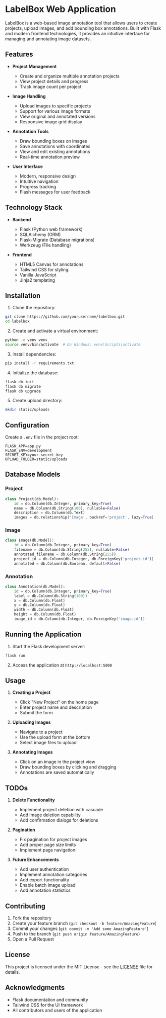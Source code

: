 # LabelBox Web Application

LabelBox is a web-based image annotation tool that allows users to create projects, upload images, and add bounding box annotations. Built with Flask and modern frontend technologies, it provides an intuitive interface for managing and annotating image datasets.

## Features

- **Project Management**
  - Create and organize multiple annotation projects
  - View project details and progress
  - Track image count per project

- **Image Handling**
  - Upload images to specific projects
  - Support for various image formats
  - View original and annotated versions
  - Responsive image grid display

- **Annotation Tools**
  - Draw bounding boxes on images
  - Save annotations with coordinates
  - View and edit existing annotations
  - Real-time annotation preview

- **User Interface**
  - Modern, responsive design
  - Intuitive navigation
  - Progress tracking
  - Flash messages for user feedback

## Technology Stack

- **Backend**
  - Flask (Python web framework)
  - SQLAlchemy (ORM)
  - Flask-Migrate (Database migrations)
  - Werkzeug (File handling)

- **Frontend**
  - HTML5 Canvas for annotations
  - Tailwind CSS for styling
  - Vanilla JavaScript
  - Jinja2 templating

## Installation

1. Clone the repository:
```bash
git clone https://github.com/yourusername/labelbox.git
cd labelbox
```

2. Create and activate a virtual environment:
```bash
python -m venv venv
source venv/bin/activate  # On Windows: venv\Scripts\activate
```

3. Install dependencies:
```bash
pip install -r requirements.txt
```

4. Initialize the database:
```bash
flask db init
flask db migrate
flask db upgrade
```

5. Create upload directory:
```bash
mkdir static/uploads
```

## Configuration

Create a `.env` file in the project root:

```env
FLASK_APP=app.py
FLASK_ENV=development
SECRET_KEY=your-secret-key
UPLOAD_FOLDER=static/uploads
```

## Database Models

### Project
```python
class Project(db.Model):
    id = db.Column(db.Integer, primary_key=True)
    name = db.Column(db.String(100), nullable=False)
    description = db.Column(db.Text)
    images = db.relationship('Image', backref='project', lazy=True)
```

### Image
```python
class Image(db.Model):
    id = db.Column(db.Integer, primary_key=True)
    filename = db.Column(db.String(255), nullable=False)
    annotated_filename = db.Column(db.String(255))
    project_id = db.Column(db.Integer, db.ForeignKey('project.id'))
    annotated = db.Column(db.Boolean, default=False)
```

### Annotation
```python
class Annotation(db.Model):
    id = db.Column(db.Integer, primary_key=True)
    label = db.Column(db.String(100))
    x = db.Column(db.Float)
    y = db.Column(db.Float)
    width = db.Column(db.Float)
    height = db.Column(db.Float)
    image_id = db.Column(db.Integer, db.ForeignKey('image.id'))
```

## Running the Application

1. Start the Flask development server:
```bash
flask run
```

2. Access the application at `http://localhost:5000`

## Usage

1. **Creating a Project**
   - Click "New Project" on the home page
   - Enter project name and description
   - Submit the form

2. **Uploading Images**
   - Navigate to a project
   - Use the upload form at the bottom
   - Select image files to upload

3. **Annotating Images**
   - Click on an image in the project view
   - Draw bounding boxes by clicking and dragging
   - Annotations are saved automatically

## TODOs

1. **Delete Functionality**
   - Implement project deletion with cascade
   - Add image deletion capability
   - Add confirmation dialogs for deletions

2. **Pagination**
   - Fix pagination for project images
   - Add proper page size limits
   - Implement page navigation

3. **Future Enhancements**
   - Add user authentication
   - Implement annotation categories
   - Add export functionality
   - Enable batch image upload
   - Add annotation statistics

## Contributing

1. Fork the repository
2. Create your feature branch (`git checkout -b feature/AmazingFeature`)
3. Commit your changes (`git commit -m 'Add some AmazingFeature'`)
4. Push to the branch (`git push origin feature/AmazingFeature`)
5. Open a Pull Request

## License

This project is licensed under the MIT License - see the [LICENSE](LICENSE) file for details.

## Acknowledgments

- Flask documentation and community
- Tailwind CSS for the UI framework
- All contributors and users of the application


